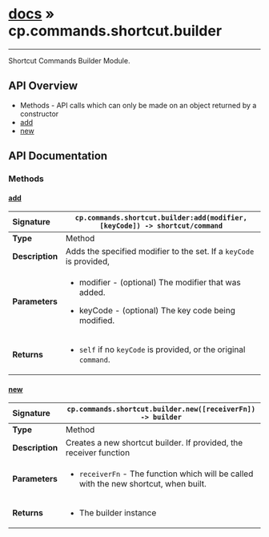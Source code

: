 # [docs](index.md) » cp.commands.shortcut.builder
---

Shortcut Commands Builder Module.

## API Overview
* Methods - API calls which can only be made on an object returned by a constructor
 * [add](#add)
 * [new](#new)

## API Documentation

### Methods

#### [add](#add)
| <span style="float: left;">**Signature**</span> | <span style="float: left;">`cp.commands.shortcut.builder:add(modifier, [keyCode]) -> shortcut/command` </span>                                                          |
| -----------------------------------------------------|---------------------------------------------------------------------------------------------------------|
| **Type**                                             | Method                                                                                         |
| **Description**                                      | Adds the specified modifier to the set. If a `keyCode` is provided,                                                                                         |
| **Parameters**                                       | <ul><li>modifier - (optional) The modifier that was added.</li></ul><ul><li>keyCode  - (optional) The key code being modified.</li></ul>   |
| **Returns**                                          | <ul><li><code>self</code> if no <code>keyCode</code> is provided, or the original <code>command</code>.</li></ul>            |

#### [new](#new)
| <span style="float: left;">**Signature**</span> | <span style="float: left;">`cp.commands.shortcut.builder.new([receiverFn]) -> builder` </span>                                                          |
| -----------------------------------------------------|---------------------------------------------------------------------------------------------------------|
| **Type**                                             | Method                                                                                         |
| **Description**                                      | Creates a new shortcut builder. If provided, the receiver function                                                                                         |
| **Parameters**                                       | <ul><li><code>receiverFn</code> - The function which will be called with the new shortcut, when built.</li></ul>   |
| **Returns**                                          | <ul><li>The builder instance</li></ul>            |

